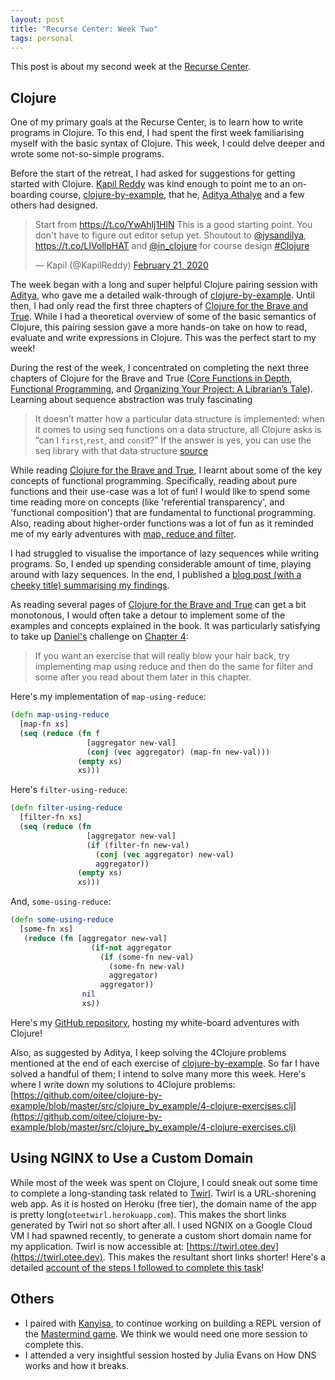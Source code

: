 ```yaml
---
layout: post
title: "Recurse Center: Week Two"
tags: personal
---
```


This post is about my second week at the [Recurse Center](https://www.recurse.com).

## Clojure

One of my primary goals at the Recurse Center, is to learn how to write programs in Clojure. To this end, I had spent the first week familiarising myself with the basic syntax of Clojure. This week, I could delve deeper and wrote some not-so-simple programs.

Before the start of the retreat, I had asked for suggestions for getting started with Clojure. [Kapil Reddy](https://twitter.com/KapilReddy) was kind enough to point me to an on-boarding course, [clojure-by-example](https://github.com/inclojure-org/clojure-by-example), that he, [Aditya Athalye](https://github.com/adityaathalye) and a few others had designed.

<blockquote class="twitter-tweet"><p lang="en" dir="ltr">Start from <a href="https://t.co/YwAhlj1HlN">https://t.co/YwAhlj1HlN</a> This is a good starting point. You don&#39;t have to figure out editor setup yet. Shoutout to <a href="https://twitter.com/jysandilya?ref_src=twsrc%5Etfw">@jysandilya</a>, <a href="https://t.co/LIVollpHAT">https://t.co/LIVollpHAT</a> and <a href="https://twitter.com/in_clojure?ref_src=twsrc%5Etfw">@in_clojure</a> for course design <a href="https://twitter.com/hashtag/Clojure?src=hash&amp;ref_src=twsrc%5Etfw">#Clojure</a></p>&mdash; Kapil (@KapilReddy) <a href="https://twitter.com/KapilReddy/status/1230720191417352193?ref_src=twsrc%5Etfw">February 21, 2020</a></blockquote> <script async src="https://platform.twitter.com/widgets.js" charset="utf-8"></script>

The week began with a long and super helpful Clojure pairing session with [Aditya](https://github.com/adityaathalye), who gave me a detailed walk-through of [clojure-by-example](https://github.com/inclojure-org/clojure-by-example). Until then, I had only read the first three chapters of [Clojure for the Brave and True](https://www.braveclojure.com/clojure-for-the-brave-and-true/). While I had a theoretical overview of some of the basic semantics of Clojure, this pairing session gave a more hands-on take on how to read, evaluate and write expressions in Clojure. This was the perfect start to my week!

During the rest of the week, I concentrated on completing the next three chapters of Clojure for the Brave and True ([Core Functions in Depth](https://www.braveclojure.com/core-functions-in-depth/), [Functional Programming](https://www.braveclojure.com/functional-programming/), and [Organizing Your Project: A Librarian’s Tale](https://www.braveclojure.com/organization/)). Learning about sequence abstraction was truly fascinating

> It doesn’t matter how a particular data structure is implemented: when it comes to using seq functions on a data structure, all Clojure asks is “can I `first`,`rest`, and `cons`it?” If the answer is yes, you can use the seq library with that data structure [source](https://www.braveclojure.com/core-functions-in-depth/)

While reading [Clojure for the Brave and True](https://www.braveclojure.com/clojure-for-the-brave-and-true/), I learnt about some of the key concepts of functional programming. Specifically, reading about pure functions and their use-case was a lot of fun! I would like to spend some time reading more on concepts (like 'referential transparency', and 'functional composition') that are fundamental to functional programming. Also, reading about higher-order functions was a lot of fun as it reminded me of my early adventures with [map, reduce and filter](/2021/07/11/higher-order-functions.html).

I had struggled to visualise the importance of lazy sequences while writing programs. So, I ended up spending considerable amount of time, playing around with lazy sequences. In the end, I published a [blog post (with a cheeky title) summarising my findings](/2022/01/17/lazy-clojure.html).

As reading several pages of [Clojure for the Brave and True](https://www.braveclojure.com/clojure-for-the-brave-and-true/) can get a bit monotonous, I would often take a detour to implement some of the examples and concepts explained in the book. It was particularly satisfying to take up [Daniel's](https://twitter.com/nonrecursive) challenge on [Chapter 4](https://www.braveclojure.com/core-functions-in-depth/):

> If you want an exercise that will really blow your hair back, try implementing map using reduce and then do the same for filter and some after you read about them later in this chapter.

Here's my implementation of `map-using-reduce`:

```clojure
(defn map-using-reduce
  [map-fn xs]
  (seq (reduce (fn f
                 [aggregator new-val]
                 (conj (vec aggregator) (map-fn new-val)))
               (empty xs)
               xs)))
```

Here's `filter-using-reduce`:

```clojure
(defn filter-using-reduce
  [filter-fn xs]
  (seq (reduce (fn
                 [aggregator new-val]
                 (if (filter-fn new-val)
                   (conj (vec aggregator) new-val)
                   aggregator))
               (empty xs)
               xs)))
```
And, `some-using-reduce`:

```clojure
(defn some-using-reduce
  [some-fn xs]
   (reduce (fn [aggregator new-val]
                  (if-not aggregator
                    (if (some-fn new-val)
                      (some-fn new-val)
                      aggregator)
                    aggregator))
                nil
                xs))
```


Here's my [GitHub repository](https://github.com/oitee/butterfly), hosting my white-board adventures with Clojure!

Also, as suggested by Aditya, I keep solving the 4Clojure problems mentioned at the end of each exercise of [clojure-by-example](https://github.com/inclojure-org/clojure-by-example). So far I have solved a handful of them; I intend to solve many more this week. Here's where I write down my solutions to 4Clojure problems: [https://github.com/oitee/clojure-by-example/blob/master/src/clojure_by_example/4-clojure-exercises.clj](https://github.com/oitee/clojure-by-example/blob/master/src/clojure_by_example/4-clojure-exercises.clj) 

## Using NGINX to Use a Custom Domain

While most of the week was spent on Clojure, I could sneak out some time to complete a long-standing task related to [Twirl](https://twirl.otee.dev). Twirl is a URL-shorening web app. As it is hosted on Heroku (free tier), the domain name of the app is pretty long(`oteetwirl.herokuapp.com`). This makes the short links generated by Twirl not so short after all. I used NGNIX on a Google Cloud VM I had spawned recently, to generate a custom short domain name for my application. Twirl is now accessible at: [https://twirl.otee.dev](https://twirl.otee.dev). This makes the resultant short links shorter! Here's a detailed [account of the steps I followed to complete this task](/2022/01/13/making-short-links-shorter.html)!

## Others

- I paired with [Kanyisa](https://kanyisa-ntombini.github.io/portfolio/), to continue working on building a REPL version of the [Mastermind game](https://en.wikipedia.org/wiki/Mastermind_(board_game)). We think we would need one more session to complete this.
- I attended a very insightful session hosted by Julia Evans on How DNS works and how it breaks.

